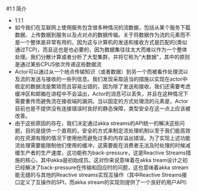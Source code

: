 #1.1 
简介
* 1.1.1 
* 如今我们在互联网上使用服务包含很多种情况的流数据，包括从某个服务下载数据、上传数据到服务以及点对点的数据传输。关于将数据作为流的元素而不是一个整体是非常有用的，因为这与计算机的发送和接收方式是匹配的(类似通过TCP)，而且这也是也必要的，因为数据集往往太大而难以作为一个整体处理。我们分散计算或者分析了大型集群，并将它称为“大数据”，其中的原则是通过某些CPUS依次传递这些数据流
* Actor可以通过从一个地点传输知识（或者数据）到另一个而被看作处理流以及流的发送与接收的一些列信息。我们发现采取适当的措施以实现在actor中稳定的数据流是繁琐而且容易出错的，因为除了发送和接收，我们还需要考虑缓冲区和邮箱在进程中不会溢出，Actor的消息可以丢失，并且在这种情况下需要重传而避免流在接收端的漏洞。当以固定的方式处理流的元素是，Actor目前也是不提供没有连接错误时良好的静态保障，类型安全在这一点上应该被改善。
* 由于这些原因的存在，我们决定通过akka streams的API统一的解决这些问题，目的是提供一个直观的，安全的方式来制定流处理机制以至于我们能高效的在资源有限的情况下使用他而避免过多的内存溢出错误。为了实现上述功能流处理需要能限制他们使用的缓冲，这需要能在消费者无法及时处理的时候减缓生产者的生产速度，这功能称为back-pressure，这是Reactive Streams措施的核心，其中akka是初始成员。这对你来说意味着在akka tream设计之初已经解决了back-pressure在传输和回应时的问题，这也意味着akka stream能无缝的与其他的Reactive streams实现互操作（其中Reactive Streams接口定义了互操作的SPI，而akka stream的实现则提供了一个良好的用户API）